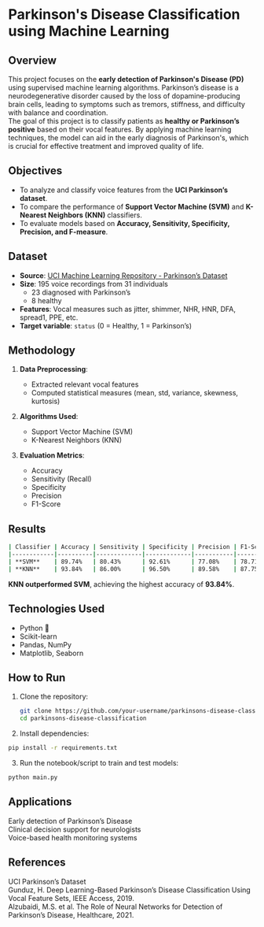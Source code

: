 # Parkinson's Disease Classification using Machine Learning

## Overview
This project focuses on the **early detection of Parkinson's Disease (PD)** using supervised machine learning algorithms. Parkinson’s disease is a neurodegenerative disorder caused by the loss of dopamine-producing brain cells, leading to symptoms such as tremors, stiffness, and difficulty with balance and coordination.  
The goal of this project is to classify patients as **healthy or Parkinson’s positive** based on their vocal features. By applying machine learning techniques, the model can aid in the early diagnosis of Parkinson's, which is crucial for effective treatment and improved quality of life.  

## Objectives
- To analyze and classify voice features from the **UCI Parkinson’s dataset**. <br>
- To compare the performance of **Support Vector Machine (SVM)** and **K-Nearest Neighbors (KNN)** classifiers. <br>
- To evaluate models based on **Accuracy, Sensitivity, Specificity, Precision, and F-measure**. <br>

## Dataset
- **Source**: [UCI Machine Learning Repository - Parkinson’s Dataset](https://archive.ics.uci.edu/ml/datasets/parkinsons)  <br>
- **Size**: 195 voice recordings from 31 individuals <br>
  - 23 diagnosed with Parkinson’s <br>
  - 8 healthy <br>
- **Features**: Vocal measures such as jitter, shimmer, NHR, HNR, DFA, spread1, PPE, etc.  <br>
- **Target variable**: `status` (0 = Healthy, 1 = Parkinson’s)  <br>

##  Methodology

1. **Data Preprocessing**:  
   - Extracted relevant vocal features <br>
   - Computed statistical measures (mean, std, variance, skewness, kurtosis) <br>
     
2. **Algorithms Used**:  
   - Support Vector Machine (SVM) <br>
   - K-Nearest Neighbors (KNN) <br>
     
3. **Evaluation Metrics**:  
   - Accuracy <br>
   - Sensitivity (Recall) <br>
   - Specificity <br>
   - Precision <br> 
   - F1-Score <br>

## Results
```bash
| Classifier | Accuracy | Sensitivity | Specificity | Precision | F1-Score |
|------------|----------|-------------|-------------|-----------|----------|
| **SVM**    | 89.74%   | 80.43%      | 92.61%      | 77.08%    | 78.71%   |
| **KNN**    | 93.84%   | 86.00%      | 96.50%      | 89.58%    | 87.75%   |
```

**KNN outperformed SVM**, achieving the highest accuracy of **93.84%**.  

## Technologies Used
- Python 🐍 <br>
- Scikit-learn <br>
- Pandas, NumPy <br>
- Matplotlib, Seaborn  

## How to Run
1. Clone the repository:
   ```bash
   git clone https://github.com/your-username/parkinsons-disease-classification.git
   cd parkinsons-disease-classification
   ```
2. Install dependencies:
```bash
pip install -r requirements.txt
```

3. Run the notebook/script to train and test models:
```bash
python main.py
```

## Applications
Early detection of Parkinson’s Disease <br>
Clinical decision support for neurologists <br>
Voice-based health monitoring systems <br>

## References
UCI Parkinson’s Dataset <br>
Gunduz, H. Deep Learning-Based Parkinson’s Disease Classification Using Vocal Feature Sets, IEEE Access, 2019. <br>
Alzubaidi, M.S. et al. The Role of Neural Networks for Detection of Parkinson’s Disease, Healthcare, 2021.

